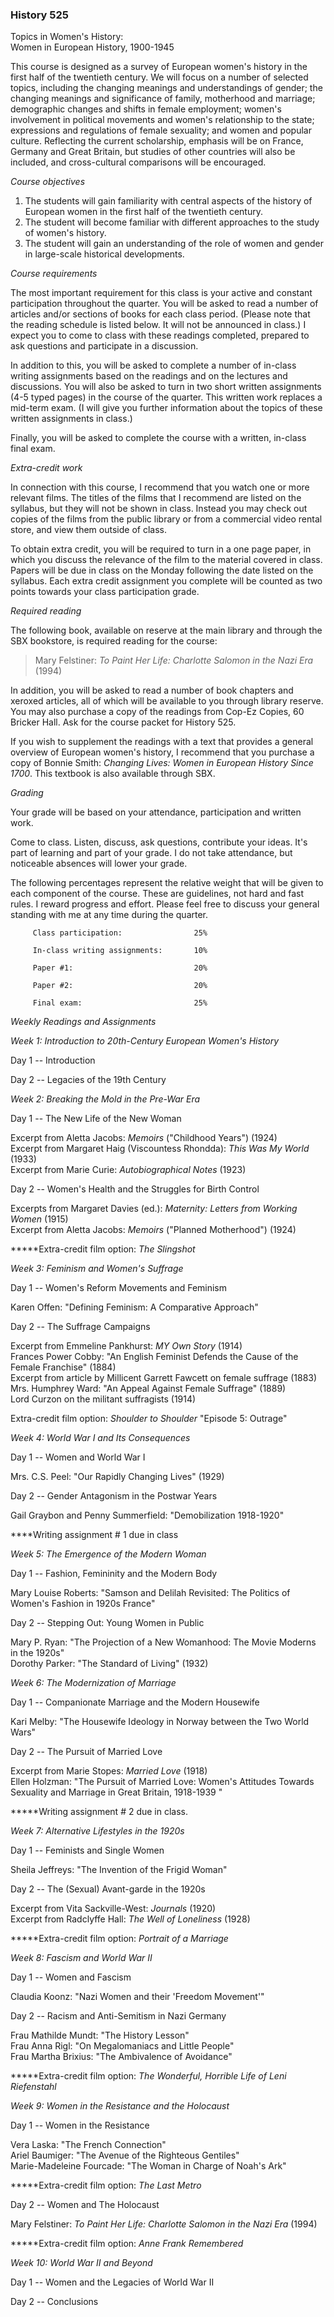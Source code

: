 ### History 525  
Topics in Women's History:  
Women in European History, 1900-1945



This course is designed as a survey of European women's history in the first
half of the twentieth century. We will focus on a number of selected topics,
including the changing meanings and understandings of gender; the changing
meanings and significance of family, motherhood and marriage; demographic
changes and shifts in female employment; women's involvement in political
movements and women's relationship to the state; expressions and regulations
of female sexuality; and women and popular culture. Reflecting the current
scholarship, emphasis will be on France, Germany and Great Britain, but
studies of other countries will also be included, and cross-cultural
comparisons will be encouraged.



_Course objectives_

  1. The students will gain familiarity with central aspects of the history of European women in the first half of the twentieth century. 
  2. The student will become familiar with different approaches to the study of women's history. 
  3. The student will gain an understanding of the role of women and gender in large-scale historical developments. 



_Course requirements_

The most important requirement for this class is your active and constant
participation throughout the quarter. You will be asked to read a number of
articles and/or sections of books for each class period. (Please note that the
reading schedule is listed below. It will not be announced in class.) I expect
you to come to class with these readings completed, prepared to ask questions
and participate in a discussion.

In addition to this, you will be asked to complete a number of in-class
writing assignments based on the readings and on the lectures and discussions.
You will also be asked to turn in two short written assignments (4-5 typed
pages) in the course of the quarter. This written work replaces a mid-term
exam. (I will give you further information about the topics of these written
assignments in class.)

Finally, you will be asked to complete the course with a written, in-class
final exam.



_Extra-credit work_

In connection with this course, I recommend that you watch one or more
relevant films. The titles of the films that I recommend are listed on the
syllabus, but they will not be shown in class. Instead you may check out
copies of the films from the public library or from a commercial video rental
store, and view them outside of class.

To obtain extra credit, you will be required to turn in a one page paper, in
which you discuss the relevance of the film to the material covered in class.
Papers will be due in class on the Monday following the date listed on the
syllabus. Each extra credit assignment you complete will be counted as two
points towards your class participation grade.



_Required reading_

The following book, available on reserve at the main library and through the
SBX bookstore, is required reading for the course:

> Mary Felstiner: _To Paint Her Life: Charlotte Salomon in the Nazi Era_
(1994)

In addition, you will be asked to read a number of book chapters and xeroxed
articles, all of which will be available to you through library reserve. You
may also purchase a copy of the readings from Cop-Ez Copies, 60 Bricker Hall.
Ask for the course packet for History 525.

If you wish to supplement the readings with a text that provides a general
overview of European women's history, I recommend that you purchase a copy of
Bonnie Smith: _Changing Lives: Women in European History Since 1700_. This
textbook is also available through SBX.



_Grading_

Your grade will be based on your attendance, participation and written work.

Come to class. Listen, discuss, ask questions, contribute your ideas. It's
part of learning and part of your grade. I do not take attendance, but
noticeable absences will lower your grade.

The following percentages represent the relative weight that will be given to
each component of the course. These are guidelines, not hard and fast rules. I
reward progress and effort. Please feel free to discuss your general standing
with me at any time during the quarter.

    
    
    
         Class participation:                25%
         In-class writing assignments:       10%
         Paper #1:                           20%
         Paper #2:                           20%
         Final exam:                         25%
    



_Weekly Readings and Assignments_

_Week 1: Introduction to 20th-Century European Women's History_

Day 1 -- Introduction

Day 2 -- Legacies of the 19th Century

_Week 2: Breaking the Mold in the Pre-War Era_

Day 1 -- The New Life of the New Woman

Excerpt from Aletta Jacobs: _Memoirs_ ("Childhood Years") (1924)  
Excerpt from Margaret Haig (Viscountess Rhondda): _This Was My World_ (1933)  
Excerpt from Marie Curie: _Autobiographical Notes_ (1923)

Day 2 -- Women's Health and the Struggles for Birth Control

Excerpts from Margaret Davies (ed.): _Maternity: Letters from Working Women_
(1915)  
Excerpt from Aletta Jacobs: _Memoirs_ ("Planned Motherhood") (1924)

*****Extra-credit film option: _The Slingshot_

_Week 3: Feminism and Women's Suffrage_

Day 1 -- Women's Reform Movements and Feminism

Karen Offen: "Defining Feminism: A Comparative Approach"

Day 2 -- The Suffrage Campaigns

Excerpt from Emmeline Pankhurst: _MY Own Story_ (1914)  
Frances Power Cobby: "An English Feminist Defends the Cause of the Female
Franchise" (1884)  
Excerpt from article by Millicent Garrett Fawcett on female suffrage (1883)  
Mrs. Humphrey Ward: "An Appeal Against Female Suffrage" (1889)  
Lord Curzon on the militant suffragists (1914)

Extra-credit film option: _Shoulder to Shoulder_ "Episode 5: Outrage"

_Week 4: World War I and Its Consequences_

Day 1 -- Women and World War I

Mrs. C.S. Peel: "Our Rapidly Changing Lives" (1929)

Day 2 -- Gender Antagonism in the Postwar Years

Gail Graybon and Penny Summerfield: "Demobilization 1918-1920"

****Writing assignment # 1 due in class

_Week 5: The Emergence of the Modern Woman_

Day 1 -- Fashion, Femininity and the Modern Body

Mary Louise Roberts: "Samson and Delilah Revisited: The Politics of Women's
Fashion in 1920s France"

Day 2 -- Stepping Out: Young Women in Public

Mary P. Ryan: "The Projection of a New Womanhood: The Movie Moderns in the
1920s"  
Dorothy Parker: "The Standard of Living" (1932)

_Week 6: The Modernization of Marriage_

Day 1 -- Companionate Marriage and the Modern Housewife

Kari Melby: "The Housewife Ideology in Norway between the Two World Wars"

Day 2 -- The Pursuit of Married Love

Excerpt from Marie Stopes: _Married Love_ (1918)  
Ellen Holzman: "The Pursuit of Married Love: Women's Attitudes Towards
Sexuality and Marriage in Great Britain, 1918-1939 "

*****Writing assignment # 2 due in class.

_Week 7: Alternative Lifestyles in the 1920s_

Day 1 -- Feminists and Single Women

Sheila Jeffreys: "The Invention of the Frigid Woman"

Day 2 -- The (Sexual) Avant-garde in the 1920s

Excerpt from Vita Sackville-West: _Journals_ (1920)  
Excerpt from Radclyffe Hall: _The Well of Loneliness_ (1928)

*****Extra-credit film option: _Portrait of a Marriage_

_Week 8: Fascism and World War II_

Day 1 -- Women and Fascism

Claudia Koonz: "Nazi Women and their 'Freedom Movement'"

Day 2 -- Racism and Anti-Semitism in Nazi Germany

Frau Mathilde Mundt: "The History Lesson"  
Frau Anna Rigl: "On Megalomaniacs and Little People"  
Frau Martha Brixius: "The Ambivalence of Avoidance"

*****Extra-credit film option: _The Wonderful, Horrible Life of Leni
Riefenstahl_

_Week 9: Women in the Resistance and the Holocaust_

Day 1 -- Women in the Resistance

Vera Laska: "The French Connection"  
Ariel Baumiger: "The Avenue of the Righteous Gentiles"  
Marie-Madeleine Fourcade: "The Woman in Charge of Noah's Ark"

*****Extra-credit film option: _The Last Metro_

Day 2 -- Women and The Holocaust

Mary Felstiner: _To Paint Her Life: Charlotte Salomon in the Nazi Era_ (1994)

*****Extra-credit film option: _Anne Frank Remembered_

_Week 10: World War II and Beyond_

Day 1 -- Women and the Legacies of World War II

Day 2 -- Conclusions

